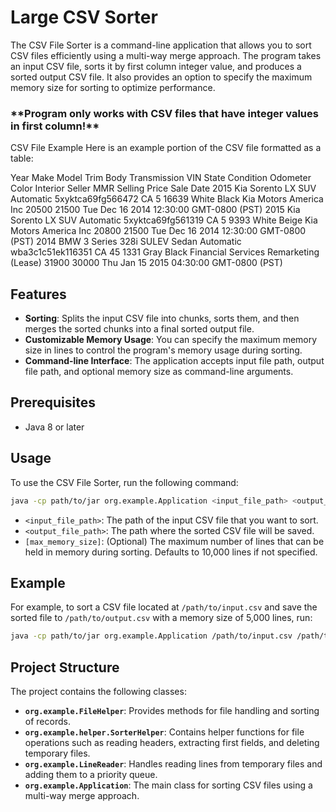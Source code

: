 # Large CSV Sorter

The CSV File Sorter is a command-line application that allows you to sort CSV files efficiently using a multi-way merge approach. The program takes an input CSV file, sorts it by first column integer value, and produces a sorted output CSV file. It also provides an option to specify the maximum memory size for sorting to optimize performance.

<h3>**Program only works with CSV files that have integer values in first column!**</h3>

CSV File Example
Here is an example portion of the CSV file formatted as a table:

Year	Make	Model	Trim	Body	Transmission	VIN	State	Condition	Odometer	Color	Interior	Seller	MMR	Selling Price	Sale Date
2015	Kia	Sorento	LX	SUV	Automatic	5xyktca69fg566472	CA	5	16639	White	Black	Kia Motors America Inc	20500	21500	Tue Dec 16 2014 12:30:00 GMT-0800 (PST)
2015	Kia	Sorento	LX	SUV	Automatic	5xyktca69fg561319	CA	5	9393	White	Beige	Kia Motors America Inc	20800	21500	Tue Dec 16 2014 12:30:00 GMT-0800 (PST)
2014	BMW	3 Series	328i SULEV	Sedan	Automatic	wba3c1c51ek116351	CA	45	1331	Gray	Black	Financial Services Remarketing (Lease)	31900	30000	Thu Jan 15 2015 04:30:00 GMT-0800 (PST)

## Features

- **Sorting**: Splits the input CSV file into chunks, sorts them, and then merges the sorted chunks into a final sorted output file.
- **Customizable Memory Usage**: You can specify the maximum memory size in lines to control the program's memory usage during sorting.
- **Command-line Interface**: The application accepts input file path, output file path, and optional memory size as command-line arguments.

## Prerequisites

- Java 8 or later

## Usage

To use the CSV File Sorter, run the following command:

```sh
java -cp path/to/jar org.example.Application <input_file_path> <output_file_path> [max_memory_size]
```

- `<input_file_path>`: The path of the input CSV file that you want to sort.
- `<output_file_path>`: The path where the sorted CSV file will be saved.
- `[max_memory_size]`: (Optional) The maximum number of lines that can be held in memory during sorting. Defaults to 10,000 lines if not specified.

## Example

For example, to sort a CSV file located at `/path/to/input.csv` and save the sorted file to `/path/to/output.csv` with a memory size of 5,000 lines, run:

```sh
java -cp path/to/jar org.example.Application /path/to/input.csv /path/to/output.csv 5000
```

## Project Structure

The project contains the following classes:

- **`org.example.FileHelper`**: Provides methods for file handling and sorting of records.
- **`org.example.helper.SorterHelper`**: Contains helper functions for file operations such as reading headers, extracting first fields, and deleting temporary files.
- **`org.example.LineReader`**: Handles reading lines from temporary files and adding them to a priority queue.
- **`org.example.Application`**: The main class for sorting CSV files using a multi-way merge approach.
